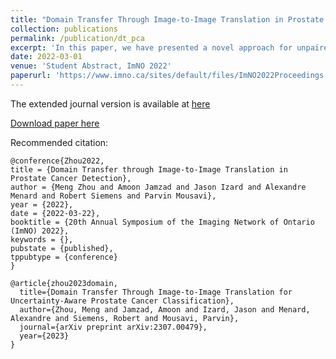 ```yaml
---
title: "Domain Transfer Through Image-to-Image Translation in Prostate Cancer Detection"
collection: publications
permalink: /publication/dt_pca
excerpt: 'In this paper, we have presented a novel approach for unpaired image-to-image translation of prostate mp-MRI for classifying clinically significant PCa, to be applied in data-constrained settings. First, we introduce domain transfer, a novel pipeline to translate unpaired 3.0T multi-parametric prostate MRIs to 1.5T, to increase the number of training data. Second, we estimate the uncertainty of our models through an evidential deep learning approach; and leverage the dataset filtering technique during the training process. Furthermore, we introduce a simple, yet efficient Evidential Focal Loss that incorporates the focal loss with evidential uncertainty to train our model. Experiments have shown the superior performance of the proposed approach.'
date: 2022-03-01
venue: 'Student Abstract, ImNO 2022'
paperurl: 'https://www.imno.ca/sites/default/files/ImNO2022Proceedings.pdf'
---
```


The extended journal version is available at [here](https://arxiv.org/abs/2307.00479)

[Download paper here](http://simonZhou86.github.io/files/dt_pca.pdf)

Recommended citation:

```{bibtex}
@conference{Zhou2022,
title = {Domain Transfer through Image-to-Image Translation in Prostate Cancer Detection},
author = {Meng Zhou and Amoon Jamzad and Jason Izard and Alexandre Menard and Robert Siemens and Parvin Mousavi},
year = {2022},
date = {2022-03-22},
booktitle = {20th Annual Symposium of the Imaging Network of Ontario (ImNO) 2022},
keywords = {},
pubstate = {published},
tppubtype = {conference}
}
```

```{bibtex}
@article{zhou2023domain,
  title={Domain Transfer Through Image-to-Image Translation for Uncertainty-Aware Prostate Cancer Classification},
  author={Zhou, Meng and Jamzad, Amoon and Izard, Jason and Menard, Alexandre and Siemens, Robert and Mousavi, Parvin},
  journal={arXiv preprint arXiv:2307.00479},
  year={2023}
}
```